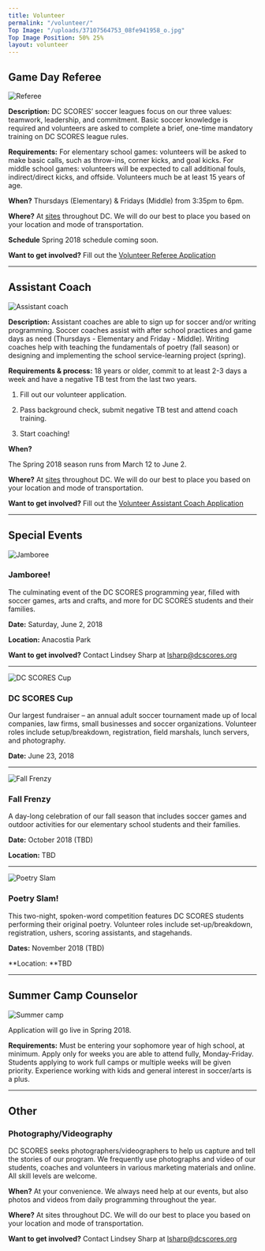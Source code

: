 ```yaml
---
title: Volunteer
permalink: "/volunteer/"
Top Image: "/uploads/37107564753_08fe941958_o.jpg"
Top Image Position: 50% 25%
layout: volunteer
---
```


<span id="volunteer-referee"></span>

## Game Day Referee

![Referee](/uploads/volunteer-referee-float-left.jpg)

**Description:**
DC SCORES’ soccer leagues focus on our three values: teamwork, leadership, and commitment. Basic soccer knowledge is required and volunteers are asked to complete a brief, one-time mandatory training on DC SCORES league rules. 

**Requirements:**
For elementary school games: volunteers will be asked to make basic calls, such as throw-ins, corner kicks, and goal kicks. For middle school games: volunteers will be expected to call additional fouls, indirect/direct kicks, and offside. Volunteers much be at least 15 years of age.

**When?**
Thursdays (Elementary) & Fridays (Middle) from 3:35pm to 6pm.

**Where?**
At <a href="/our-program/program-sites/" target="_blank">sites</a> throughout DC. We will do our best to place you based on your location and mode of transportation.

**Schedule**
Spring 2018 schedule coming soon.

**Want to get involved?**
Fill out the [Volunteer Referee Application](https://docs.google.com/forms/d/e/1FAIpQLSc1VZEcstFQrCDi44g0zcpKS-42ym4qz_zNZUF7U2NVx-IIqA/viewform?c=0&w=1)

---

<span id="volunteer-assistant-coach"></span>

## Assistant Coach

![Assistant coach](/uploads/volunteer-assistant-coach-float-left.jpg)

**Description:**
Assistant coaches are able to sign up for soccer and/or writing programming. Soccer coaches assist with after school practices and game days as need (Thursdays - Elementary and Friday - Middle). Writing coaches help with teaching the fundamentals of poetry (fall season) or designing and implementing the school service-learning project (spring).

**Requirements & process:**
18 years or older, commit to at least 2-3 days a week and have a negative TB test from the last two years.

1. Fill out our volunteer application.

2. Pass background check, submit negative TB test and attend coach training.

3. Start coaching!

**When?**

The Spring 2018 season runs from March 12 to June 2.

**Where?**
At <a href="/our-program/program-sites/" target="_blank">sites</a> throughout DC. We will do our best to place you based on your location and mode of transportation.

**Want to get involved?**
Fill out the [Volunteer Assistant Coach Application](https://docs.google.com/forms/d/e/1FAIpQLSdsNE3qy4dOX62EFW2LNsRBPWzYnjy_OT01NFFpgK7ZVj8oDA/viewform?c=0&w=1)

---

<span id="volunteer-special-events"></span>

## Special Events

![Jamboree](/uploads/volunteer-jamboree-float-left-small.jpg)

### Jamboree!

The culminating event of the DC SCORES programming year, filled with soccer games, arts and crafts, and more for DC SCORES students and their families.

**Date:** Saturday, June 2, 2018

**Location:** Anacostia Park

**Want to get involved?**
Contact Lindsey Sharp at lsharp@dcscores.org

---

![DC SCORES Cup](/uploads/volunteer-scores-cup-float-right.jpg)

### DC SCORES Cup

Our largest fundraiser – an annual adult soccer tournament made up of local companies, law firms, small businesses and soccer organizations. Volunteer roles include setup/breakdown, registration, field marshals, lunch servers, and photography.

**Date:** June 23, 2018

---

![Fall Frenzy](/uploads/volunteer-fall-frenzy-float-left-small.jpg)

### Fall Frenzy

A day-long celebration of our fall season that includes soccer games and outdoor activities for our elementary school students and their families.

**Date:** October 2018 (TBD)

**Location:** TBD

---

![Poetry Slam](/uploads/volunteer-poetry-slam-float-right.jpg)

### Poetry Slam!

This two-night, spoken-word competition features DC SCORES students performing their original poetry. Volunteer roles include set-up/breakdown, registration, ushers, scoring assistants, and stagehands.

**Dates:** November 2018 (TBD)

**Location: **TBD

---

<span id="volunteer-summer-camp"></span>

## Summer Camp Counselor

![Summer camp](/uploads/volunteer-summer-camp-float-left.jpg)

Application will go live in Spring 2018.

**Requirements:**
Must be entering your sophomore year of high school, at minimum.
Apply only for weeks you are able to attend fully, Monday-Friday.
Students applying to work full camps or multiple weeks will be given priority.
Experience working with kids and general interest in soccer/arts is a plus.

---

<span id="volunteer-other"></span>

## Other

### Photography/Videography

DC SCORES seeks photographers/videographers to help us capture and tell the stories of our program. We frequently use photographs and video of our students, coaches and volunteers in various marketing materials and online. All skill levels are welcome.

**When?**
At your convenience. We always need help at our events, but also photos and videos from daily programming throughout the year.

**Where?**
At sites throughout DC. We will do our best to place you based on your location and mode of transportation.

**Want to get involved?**
Contact Lindsey Sharp at lsharp@dcscores.org